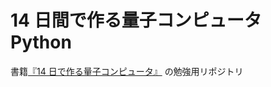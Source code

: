 # 14 日間で作る量子コンピュータ Python

書籍[『14 日で作る量子コンピュータ』](http://www.cutt.co.jp/book/978-4-87783-471-5.html)
の勉強用リポジトリ

